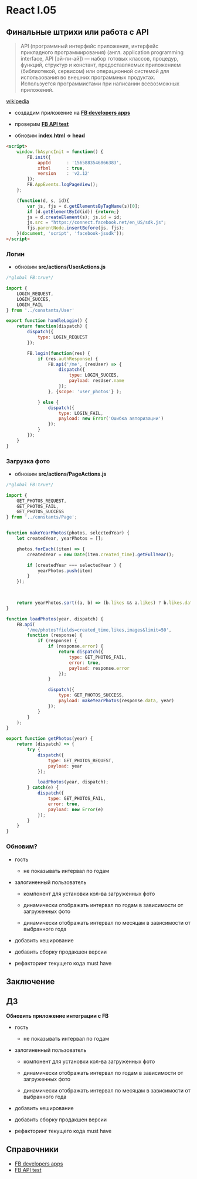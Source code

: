 # React l.05

## Финальные штрихи или работа с API

> API (программный интерфейс приложения, интерфейс прикладного программирования) (англ. application programming interface, API [эй-пи-ай]) — набор готовых классов, процедур, функций, структур и констант, предоставляемых приложением (библиотекой, сервисом) или операционной системой для использования во внешних программных продуктах. Используется программистами при написании всевозможных приложений.

[wikipedia](https://ru.wikipedia.org/wiki/API)

- создадим приложение на **[FB developers apps](https://developers.facebook.com/apps/)**

- проверим **[FB API test](https://developers.facebook.com/tools/explorer/)**

- обновим **index.html -> head**

```html
<script>
    window.fbAsyncInit = function() {
        FB.init({
            appId      : '1565883546866383',
            xfbml      : true,
            version    : 'v2.12'
        });
        FB.AppEvents.logPageView();
    };

    (function(d, s, id){
        var js, fjs = d.getElementsByTagName(s)[0];
        if (d.getElementById(id)) {return;}
        js = d.createElement(s); js.id = id;
        js.src = "https://connect.facebook.net/en_US/sdk.js";
        fjs.parentNode.insertBefore(js, fjs);
    }(document, 'script', 'facebook-jssdk'));
</script>
```

### Логин

- обновим **src/actions/UserActions.js**

```js
/*global FB:true*/

import {
    LOGIN_REQUEST,
    LOGIN_SUCCES,
    LOGIN_FAIL
} from '../constants/User'

export function handleLogin() {
    return function(dispatch) {
        dispatch({
            type: LOGIN_REQUEST
        });

        FB.login(function(res) {
            if (res.authResponse) {
                FB.api('/me', (resUser) => {
                    dispatch({
                        type: LOGIN_SUCCES,
                        payload: resUser.name
                    });
                }, {scope: 'user_photos'} );

            } else {
                dispatch({
                    type: LOGIN_FAIL,
                    payload: new Error('Ошибка авторизации')
                });
            }
        });
    }
}
```

### Загрузка фото
 
- обновим **src/actions/PageActions.js**
 
```js
/*global FB:true*/

import {
    GET_PHOTOS_REQUEST,
    GET_PHOTOS_FAIL,
    GET_PHOTOS_SUCCESS
} from '../constants/Page';


function makeYearPhotos(photos, selectedYear) {
    let createdYear, yearPhotos = [];

    photos.forEach((item) => {
        createdYear = new Date(item.created_time).getFullYear();

        if (createdYear === selectedYear ) {
            yearPhotos.push(item)
        }
    });

    

    return yearPhotos.sort((a, b) => (b.likes && a.likes) ? b.likes.data.length - a.likes.data.length : -1);
}

function loadPhotos(year, dispatch) {
    FB.api(
        '/me/photos?fields=created_time,likes,images&limit=50',
        function (response) {
            if (response) {
                if (response.error) {
                    return dispatch({
                        type: GET_PHOTOS_FAIL,
                        error: true,
                        payload: response.error
                    });
                }

                dispatch({
                    type: GET_PHOTOS_SUCCESS,
                    payload: makeYearPhotos(response.data, year)
                });
            }
        }
    );
}

export function getPhotos(year) {
    return (dispatch) => {
        try {
            dispatch({
                type: GET_PHOTOS_REQUEST,
                payload: year
            });

            loadPhotos(year, dispatch);
        } catch(e) {
            dispatch({
                type: GET_PHOTOS_FAIL,
                error: true,
                payload: new Error(e)
            });
        }
    }
}
```

### Обновим?

- гость

    - не показывать интервал по годам
    
- залогиненный пользователь
    
    - компонент для установки кол-ва загруженных фото
    
    - динамически отображать интервал по годам в зависимости от загруженных фото
    
    - динамически отображать интервал по месяцам в зависимости от выбранного года

- добавить кеширование

- добавить сборку продакшен версии
    
- рефакторинг текущего кода must have





## Заключение

## ДЗ

**Обновить приложение интеграции с FB**

- гость

    - не показывать интервал по годам
    
- залогиненный пользователь
    
    - компонент для установки кол-ва загруженных фото
    
    - динамически отображать интервал по годам в зависимости от загруженных фото
    
    - динамически отображать интервал по месяцам в зависимости от выбранного года
    
- добавить кеширование

- добавить сборку продакшен версии

- рефакторинг текущего кода must have



## Справочники
- [FB developers apps](https://developers.facebook.com/apps/)
- [FB API test](https://developers.facebook.com/tools/explorer/)